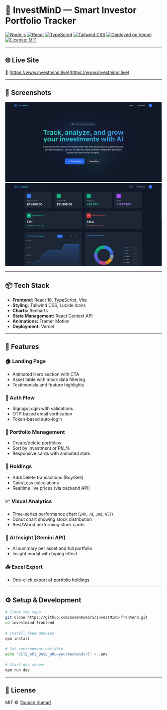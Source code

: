 # 🚀 InvestMinD — Smart Investor Portfolio Tracker

[![Node.js](https://img.shields.io/badge/Node.js-18.x-green?logo=node.js)](https://nodejs.org/)
[![React](https://img.shields.io/badge/React-18-blue?logo=react)](https://reactjs.org/)
[![TypeScript](https://img.shields.io/badge/TypeScript-Strict-blue?logo=typescript)](https://www.typescriptlang.org/)
[![Tailwind CSS](https://img.shields.io/badge/TailwindCSS-3.x-teal?logo=tailwindcss)](https://tailwindcss.com/)
[![Deployed on Vercel](https://img.shields.io/badge/Deployment-Vercel-black?logo=vercel)](https://vercel.com/)
[![License: MIT](https://img.shields.io/badge/License-MIT-yellow.svg)](./LICENSE)

---

## 🌐 Live Site

🔗 [https://www.investmind.live](https://www.investmind.live)

---

## 📸 Screenshots

![Homepage](./screenshots/homepage.png)
![Dashboard](./screenshots/dashboard.png)

---

## 📦 Tech Stack

- **Frontend:** React 18, TypeScript, Vite
- **Styling:** Tailwind CSS, Lucide Icons
- **Charts:** Recharts
- **State Management:** React Context API
- **Animations:** Framer Motion
- **Deployment:** Vercel

---

## 🔑 Features

### 🏠 Landing Page
- Animated Hero section with CTA
- Asset table with mock data filtering
- Testimonials and feature highlights

### 🔐 Auth Flow
- Signup/Login with validations
- OTP-based email verification
- Token-based auto-login

### 📁 Portfolio Management
- Create/delete portfolios
- Sort by investment or P&L%
- Responsive cards with animated stats

### 💼 Holdings
- Add/Delete transactions (Buy/Sell)
- Gain/Loss calculations
- Realtime live prices (via backend API)

### 📈 Visual Analytics
- Time-series performance chart (`24h`, `7d`, `30d`, `All`)
- Donut chart showing stock distribution
- Best/Worst performing stock cards

### 🤖 AI Insight (Gemini API)
- AI summary per asset and full portfolio
- Insight modal with typing effect

### 📤 Excel Export
- One-click export of portfolio holdings

---

## ⚙️ Setup & Development

```bash
# Clone the repo
git clone https://github.com/SumanKumar5/InvestMinD-frontend.git
cd investmind-frontend

# Install dependencies
npm install

# Set environment variable
echo "VITE_API_BASE_URL=yourbackendurl" > .env

# Start dev server
npm run dev
```

---

## 📎 License

MIT © [[Suman Kumar](https://github.com/SumanKumar5)]